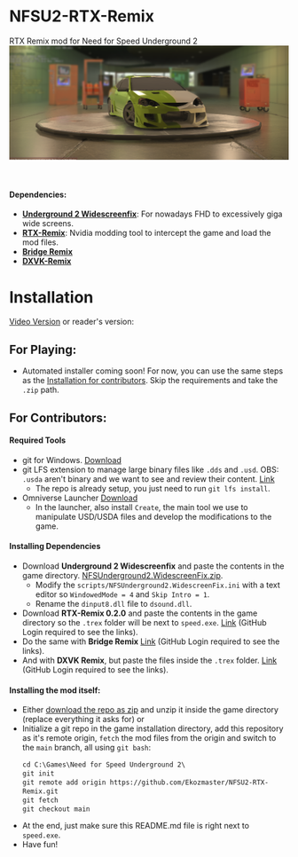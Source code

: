 # NFSU2-RTX-Remix
RTX Remix mod for Need for Speed Underground 2
![](/rtx-remix/ModThumb.png)

<br>

#### Dependencies:
- **[Underground 2 Widescreenfix](https://github.com/ThirteenAG/WidescreenFixesPack/releases/tag/nfsu2)**: For nowadays FHD to excessively giga wide screens.
- **[RTX-Remix](https://github.com/NVIDIAGameWorks/rtx-remix)**: Nvidia modding tool to intercept the game and load the mod files.
- **[Bridge Remix](https://github.com/NVIDIAGameWorks/bridge-remix)**
- **[DXVK-Remix](https://github.com/NVIDIAGameWorks/dxvk-remix)**

# Installation
[Video Version](https://www.youtube.com/watch?v=U32QaB23Mws)
or reader's version:

## For Playing:
- Automated installer coming soon! For now, you can use the same steps as the [Installation for contributors](#install-for-contributors). Skip the requirements and take the `.zip` path.


## <a name="install-for-contributors"></a>For Contributors:
#### Required Tools
- git for Windows. [Download](https://git-scm.com/download/win)
- git LFS extension to manage large binary files like `.dds` and `.usd`. OBS: `.usda` aren't binary and we want to see and review their content. [Link](https://git-lfs.com/)
  - The repo is already setup, you just need to run `git lfs install`.
- Omniverse Launcher [Download](https://www.nvidia.com/pt-br/omniverse/download/)
  - In the launcher, also install `Create`, the main tool we use to manipulate USD/USDA files and develop the modifications to the game.

#### Installing Dependencies
- Download **Underground 2 Widescreenfix** and paste the contents in the game directory. [NFSUnderground2.WidescreenFix.zip](https://github.com/ThirteenAG/WidescreenFixesPack/releases/tag/nfsu2).
  - Modify the `scripts/NFSUnderground2.WidescreenFix.ini` with a text editor so `WindowedMode = 4` and `Skip Intro = 1`.
  - Rename the `dinput8.dll` file to `dsound.dll`.
- Download **RTX-Remix 0.2.0** and paste the contents in the game directory so the `.trex` folder will be next to `speed.exe`. [Link](https://github.com/NVIDIAGameWorks/rtx-remix/releases/tag/remix-0.2.0) (GitHub Login required to see the links).
- Do the same with **Bridge Remix** [Link](https://github.com/NVIDIAGameWorks/bridge-remix/actions/runs/5095209923) (GitHub Login required to see the links).
- And with **DXVK Remix**, but paste the files inside the `.trex` folder. [Link](https://github.com/NVIDIAGameWorks/dxvk-remix/actions/runs/5150202285) (GitHub Login required to see the links).

#### Installing the mod itself:
- Either [download the repo as zip](https://github.com/Ekozmaster/NFSU2-RTX-Remix/archive/refs/heads/main.zip) and unzip it inside the game directory (replace everything it asks for) or
- Initialize a git repo in the game installation directory, add this repository as it's remote origin, `fetch` the mod files from the origin and switch to the `main` branch, all using `git bash`:
    ```
    cd C:\Games\Need for Speed Underground 2\
    git init
    git remote add origin https://github.com/Ekozmaster/NFSU2-RTX-Remix.git
    git fetch
    git checkout main
    ```
- At the end, just make sure this README.md file is right next to `speed.exe`.
- Have fun!
